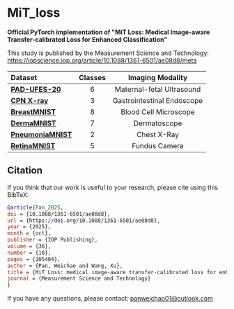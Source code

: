 # MiT_loss
**Official PyTorch implementation of "MiT Loss: Medical Image-aware Transfer-calibrated Loss for Enhanced Classification"**

This study is published by the Measurement Science and Technology: https://iopscience.iop.org/article/10.1088/1361-6501/ae08d8/meta


<div align="center">

| Dataset | Classes| Imaging Modality |
|:--------|:-------:|:------------:|
| **[PAD-UFES-20](https://zenodo.org/records/3904280)** | 6 | Maternal-fetal Ultrasound|
| **[CPN X-ray](https://datasets.simula.no/kvasir/)** | 3 | Gastrointestinal Endoscope|
| **[BreastMNIST](https://medmnist.com/)** | 8 | Blood Cell Microscope|
| **[DermaMNIST](https://medmnist.com/)** | 7 | Dermatoscope|
| **[PneumoniaMNIST](https://medmnist.com/)** | 2 | Chest X-Ray|
| **[RetinaMNIST](https://medmnist.com/)** | 5 | Fundus Camera|

</div>

## Citation
If you think that our work is useful to your research, please cite using this BibTeX:
```bibtex
@article{Pan_2025,
doi = {10.1088/1361-6501/ae08d8},
url = {https://doi.org/10.1088/1361-6501/ae08d8},
year = {2025},
month = {oct},
publisher = {IOP Publishing},
volume = {36},
number = {10},
pages = {105404},
author = {Pan, Weichao and Wang, Xu},
title = {MiT Loss: medical image-aware transfer-calibrated loss for enhanced classification},
journal = {Measurement Science and Technology}
}
```

If you have any questions, please contact: panweichao01@outlook.com
